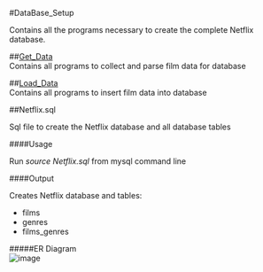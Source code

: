 #DataBase_Setup

Contains all the programs necessary to create the complete Netflix database.

##[Get_Data](https://github.com/Clacious/CSCI_3308_Project_Netflix/tree/master/DataBase_Setup/Get_Data)   
Contains all programs to collect and parse film data for database

##[Load_Data](https://github.com/Clacious/CSCI_3308_Project_Netflix/tree/master/DataBase_Setup/Load_Data)   
Contains all programs to insert film data into database

##Netflix.sql

Sql file to create the Netflix database and all database tables

####Usage


   Run *source Netflix.sql* from mysql command line 
   


####Output


   Creates Netflix database and tables:   
   + films   
   + genres   
   + films\_genres


#####ER Diagram   
![image](https://github.com/Clacious/CSCI_3308_Project_Netflix/blob/master/DataBase_Setup/Netflix_ER_Diagram.png)
